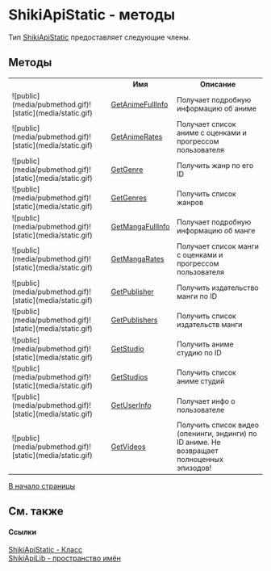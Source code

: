 # ShikiApiStatic - методы


Тип <a target="_blank" href="T_ShikiApiLib_ShikiApiStatic.md">ShikiApiStatic</a> предоставляет следующие члены.


## Методы
<table>
	<tr>
		<th/>
		<th>Имя</th>
		<th>Описание</th>
	</tr>
	<tr>
		<td>![public](media/pubmethod.gif)![static](media/static.gif)</td>
		<td>
			<a target="_blank" href="M_ShikiApiLib_ShikiApiStatic_GetAnimeFullInfo.md">GetAnimeFullInfo</a>
		</td>
		<td>Получает подробную информацию об аниме</td>
	</tr>
	<tr>
		<td>![public](media/pubmethod.gif)![static](media/static.gif)</td>
		<td>
			<a target="_blank" href="M_ShikiApiLib_ShikiApiStatic_GetAnimeRates.md">GetAnimeRates</a>
		</td>
		<td>Получает список аниме с оценками и прогрессом пользователя</td>
	</tr>
	<tr>
		<td>![public](media/pubmethod.gif)![static](media/static.gif)</td>
		<td>
			<a target="_blank" href="M_ShikiApiLib_ShikiApiStatic_GetGenre.md">GetGenre</a>
		</td>
		<td>Получить жанр по его ID</td>
	</tr>
	<tr>
		<td>![public](media/pubmethod.gif)![static](media/static.gif)</td>
		<td>
			<a target="_blank" href="M_ShikiApiLib_ShikiApiStatic_GetGenres.md">GetGenres</a>
		</td>
		<td>Получить список жанров</td>
	</tr>
	<tr>
		<td>![public](media/pubmethod.gif)![static](media/static.gif)</td>
		<td>
			<a target="_blank" href="M_ShikiApiLib_ShikiApiStatic_GetMangaFullInfo.md">GetMangaFullInfo</a>
		</td>
		<td>Получает подробную информацию об манге</td>
	</tr>
	<tr>
		<td>![public](media/pubmethod.gif)![static](media/static.gif)</td>
		<td>
			<a target="_blank" href="M_ShikiApiLib_ShikiApiStatic_GetMangaRates.md">GetMangaRates</a>
		</td>
		<td>Получает список манги с оценками и прогрессом пользователя</td>
	</tr>
	<tr>
		<td>![public](media/pubmethod.gif)![static](media/static.gif)</td>
		<td>
			<a target="_blank" href="M_ShikiApiLib_ShikiApiStatic_GetPublisher.md">GetPublisher</a>
		</td>
		<td>Получить издательство манги по ID</td>
	</tr>
	<tr>
		<td>![public](media/pubmethod.gif)![static](media/static.gif)</td>
		<td>
			<a target="_blank" href="M_ShikiApiLib_ShikiApiStatic_GetPublishers.md">GetPublishers</a>
		</td>
		<td>Получить список издательств манги</td>
	</tr>
	<tr>
		<td>![public](media/pubmethod.gif)![static](media/static.gif)</td>
		<td>
			<a target="_blank" href="M_ShikiApiLib_ShikiApiStatic_GetStudio.md">GetStudio</a>
		</td>
		<td>Получить аниме студию по ID</td>
	</tr>
	<tr>
		<td>![public](media/pubmethod.gif)![static](media/static.gif)</td>
		<td>
			<a target="_blank" href="M_ShikiApiLib_ShikiApiStatic_GetStudios.md">GetStudios</a>
		</td>
		<td>Получить список аниме студий</td>
	</tr>
	<tr>
		<td>![public](media/pubmethod.gif)![static](media/static.gif)</td>
		<td>
			<a target="_blank" href="M_ShikiApiLib_ShikiApiStatic_GetUserInfo.md">GetUserInfo</a>
		</td>
		<td>Получает инфо о пользователе</td>
	</tr>
	<tr>
		<td>![public](media/pubmethod.gif)![static](media/static.gif)</td>
		<td>
			<a target="_blank" href="M_ShikiApiLib_ShikiApiStatic_GetVideos.md">GetVideos</a>
		</td>
		<td>Получить список видео (опенинги, эндинги) по ID аниме. Не возвращает полноценных эпизодов!</td>
	</tr>
</table>
<a href="#shikiapistatic---методы">В начало страницы</a>

## См. также


#### Ссылки
<a target="_blank" href="T_ShikiApiLib_ShikiApiStatic.md">ShikiApiStatic - Класс</a>
<br />
<a target="_blank" href="N_ShikiApiLib.md">ShikiApiLib - пространство имён</a>
<br />